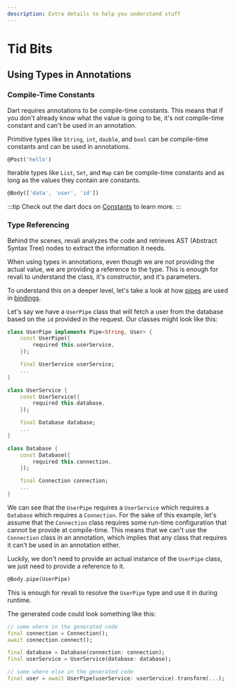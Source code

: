 ```yaml
---
description: Extra details to help you understand stuff
---
```


# Tid Bits

## Using Types in Annotations

### Compile-Time Constants

Dart requires annotations to be compile-time constants. This means that if you don't already know what the value is going to be, it's not compile-time constant and can't be used in an annotation.

Primitive types like `String`, `int`, `double`, and `bool` can be compile-time constants and can be used in annotations.

```dart
@Post('hello')
```

Iterable types like `List`, `Set`, and `Map` can be compile-time constants and as long as the values they contain are constants.

```dart
@Body(['data', 'user', 'id'])
```

:::tip
Check out the dart docs on [Constants][dart-constants] to learn more.
:::

### Type Referencing

Behind the scenes, revali analyzes the code and retrieves AST (Abstract Syntax Tree) nodes to extract the information it needs.

When using types in annotations, even though we are not providing the actual value, we are providing a reference to the type. This is enough for revali to understand the class, it's constructor, and it's parameters.

To understand this on a deeper level, let's take a look at how [pipes] are used in [bindings].

Let's say we have a `UserPipe` class that will fetch a user from the database based on the `id` provided in the request. Our classes might look like this:

```dart title="lib/components/pipes/user_pipe.dart"
class UserPipe implements Pipe<String, User> {
    const UserPipe({
        required this.userService,
    });

    final UserService userService;
    ...
}
```

```dart title="lib/services/user_service.dart"
class UserService {
    const UserService({
        required this.database,
    });

    final Database database;
    ...
}
```

```dart title="lib/database.dart"
class Database {
    const Database({
        required this.connection,
    });

    final Connection connection;
    ...
}
```

We can see that the `UserPipe` requires a `UserService` which requires a `Database` which requires a `Connection`. For the sake of this example, let's assume that the `Connection` class requires some run-time configuration that cannot be provide at compile-time. This means that we can't use the `Connection` class in an annotation, which implies that any class that requires it can't be used in an annotation either.

Luckily, we don't need to provide an actual instance of the `UserPipe` class, we just need to provide a reference to it.

```dart
@Body.pipe(UserPipe)
```

This is enough for revali to resolve the `UserPipe` type and use it in during runtime.

The generated code could look something like this:

```dart
// some where in the generated code
final connection = Connection();
await connection.connect();

final database = Database(connection: connection);
final userService = UserService(database: database);

// some where else in the generated code
final user = await UserPipe(userService: userService).transform(...);
```

[dart-constants]: https://dart.dev/language/variables#final-and-const
[pipes]: ./core/pipes.md
[bindings]: ./core/binding.md
